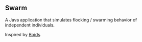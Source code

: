 ## Swarm

A Java application that simulates flocking / swarming behavior of independent individuals.

Inspired by [Boids](https://en.wikipedia.org/wiki/Boids).

